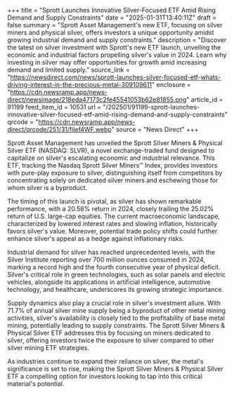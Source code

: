 +++
title = "Sprott Launches Innovative Silver-Focused ETF Amid Rising Demand and Supply Constraints"
date = "2025-01-31T13:40:11Z"
draft = false
summary = "Sprott Asset Management's new ETF, focusing on silver miners and physical silver, offers investors a unique opportunity amidst growing industrial demand and supply constraints."
description = "Discover the latest on silver investment with Sprott's new ETF launch, unveiling the economic and industrial factors propelling silver's value in 2024. Learn why investing in silver may offer opportunities for growth amid increasing demand and limited supply."
source_link = "https://newsdirect.com/news/sprott-launches-silver-focused-etf-whats-driving-interest-in-the-precious-metal-309109611"
enclosure = "https://cdn.newsramp.app/news-direct/newsimage/218eda47173c2fe45541053b62e81855.png"
article_id = 91199
feed_item_id = 10531
url = "/202501/91199-sprott-launches-innovative-silver-focused-etf-amid-rising-demand-and-supply-constraints"
qrcode = "https://cdn.newsramp.app/news-direct/qrcode/251/31/filef4WF.webp"
source = "News Direct"
+++

<p>Sprott Asset Management has unveiled the Sprott Silver Miners & Physical Silver ETF (NASDAQ: SLVR), a novel exchange-traded fund designed to capitalize on silver's escalating economic and industrial relevance. This ETF, tracking the Nasdaq Sprott Silver Miners™ Index, provides investors with pure-play exposure to silver, distinguishing itself from competitors by concentrating solely on dedicated silver miners and eschewing those for whom silver is a byproduct.</p><p>The timing of this launch is pivotal, as silver has shown remarkable performance, with a 20.58% return in 2024, closely trailing the 25.02% return of U.S. large-cap equities. The current macroeconomic landscape, characterized by lowered interest rates and slowing inflation, historically favors silver's value. Moreover, potential trade policy shifts could further enhance silver's appeal as a hedge against inflationary risks.</p><p>Industrial demand for silver has reached unprecedented levels, with the Silver Institute reporting over 700 million ounces consumed in 2024, marking a record high and the fourth consecutive year of physical deficit. Silver's critical role in green technologies, such as solar panels and electric vehicles, alongside its applications in artificial intelligence, automotive technology, and healthcare, underscores its growing strategic importance.</p><p>Supply dynamics also play a crucial role in silver's investment allure. With 71.7% of annual silver mine supply being a byproduct of other metal mining activities, silver's availability is closely tied to the profitability of base metal mining, potentially leading to supply constraints. The Sprott Silver Miners & Physical Silver ETF addresses this by focusing on miners dedicated to silver, offering investors twice the exposure to silver compared to other silver mining ETF strategies.</p><p>As industries continue to expand their reliance on silver, the metal's significance is set to rise, making the Sprott Silver Miners & Physical Silver ETF a compelling option for investors looking to tap into this critical material's potential.</p>